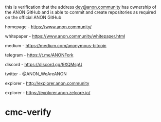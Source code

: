 this is verification that the address dev@anon.community has ownership of the ANON GitHub and is able to commit and create repositories as required on the official ANON GitHub

homepage - https://www.anon.community/

whitepaper - https://www.anon.community/whitepaper.html

medium - https://medium.com/anonymous-bitcoin

telegram - https://t.me/ANONFork

discord - https://discord.gg/9XQMspU

twitter - @ANON_WeAreANON

explorer - http://explorer.anon.community

explorer - https://explorer.anon.zelcore.io/

# cmc-verify

